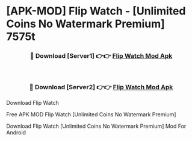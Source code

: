 # [APK-MOD] Flip  Watch - [Unlimited Coins No Watermark Premium] 7575t



<div align="center">
<h3>🔴 Download [Server1] 👉👉 <a href="https://momento.my/?title=Flip__Watch">Flip  Watch Mod Apk</a></h3><br>

<h3>🔴 Download [Server2] 👉👉 <a href="https://momento.my/?title=Flip__Watch">Flip  Watch Mod Apk</a></h3>
</div>



Download Flip  Watch 

Free APK MOD Flip  Watch [Unlimited Coins No Watermark Premium]

Download Flip  Watch [Unlimited Coins No Watermark Premium] Mod For Android
